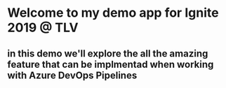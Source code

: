 # Welcome to my demo app for Ignite 2019 @ TLV

## in this demo we'll explore the all the amazing feature that can be implmentad when working with Azure DevOps Pipelines 
